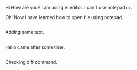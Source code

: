 Hi How are you?
I am using Vi editor.
I can't use notepad++.

Oh! Now I have learned how to open file using notepad.
##
Adding some text.
##
Hello came after some time.

##
Checking diff command.